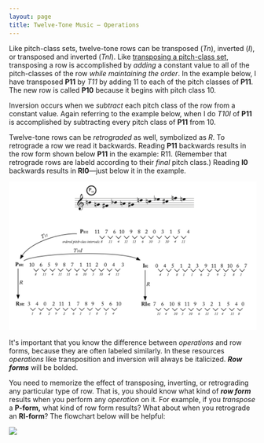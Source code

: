 ```yaml
---
layout: page
title: Twelve-Tone Music — Operations
---
```


Like pitch-class sets, twelve-tone rows can be transposed (*Tn*),  inverted (*I*), or transposed and inverted (*TnI*). Like [transposing a pitch-class set](transposition.html), transposing a row is accomplished by *adding* a constant value to all of the pitch-classes of the row *while maintaining the order*. In the example below, I have transposed **P11** by *T11* by adding 11 to each of the pitch classes of **P11**. The new row is called **P10** because it begins with pitch class 10. 

Inversion occurs when we *subtract* each pitch class of the row from a constant value. Again referring to the example below, when I do *T10I* of **P11** is accomplished by subtracting every pitch class of **P11** from 10.

Twelve-tone rows can be _retrograded_ as well, symbolized as *R*. To retrograde a row we read it backwards. Reading **P11** backwards results in the row form shown below **P11** in the example: R11. (Remember that retrograde rows are labeld according to their *final* pitch class.) Reading **I0** backwards results in **RI0**—just below it in the example.

[![](/images/postTonal/operations.png)](/images/postTonal/operations.png)

It's important that you know the difference between *operations* and row forms, because they are often labeled similarly. In these resources *operations* like transposition and inversion will always be italicized. ***Row forms*** will be bolded.

You need to memorize the effect of transposing, inverting, or retrograding any particular type of row. That is, you should know what kind of ***row form*** results when you perform any *operation* on it. For example, if you *transpose* a **P-form,** what kind of row form results? What about when you retrograde an **RI-form**? The flowchart below will be helpful:

[![](/images/postTonal/abstractedRowClass.png)](/images/postTonal/abstractedRowClass.png)

 

